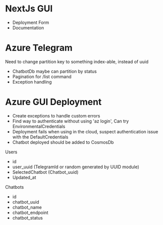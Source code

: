 # NextJs GUI
- Deployment Form
- Documentation


# Azure Telegram
Need to change partition key to something index-able, instead of uuid
- ChatbotDb maybe can partition by status
- Pagination for /list command
- Exception handling

# Azure GUI Deployment
- Create exceptions to handle custom errors
- Find way to authenticate without using 'az login', Can try EnvironmentalCredentials
- Deployment fails when using in the cloud, suspect authentication issue with the DefaultCredentials
- Chatbot deployed should be added to CosmosDb


Users
- id
- user_uuid (TelegramId or random generated by UUID module)
- SelectedChatbot (Chatbot_uuid)
- Updated_at

Chatbots
- id
- chatbot_uuid
- chatbot_name
- chatbot_endpoint
- chatbot_status


